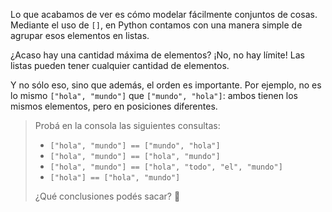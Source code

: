 Lo que acabamos de ver es cómo modelar fácilmente conjuntos de cosas. Mediante el uso de `[]`, en Python contamos con una manera simple de agrupar esos elementos en listas.

¿Acaso hay una cantidad máxima de elementos? ¡No, no hay límite! Las listas pueden tener cualquier cantidad de elementos.

Y no sólo eso, sino que además, el orden es importante. Por ejemplo, no es lo mismo `["hola", "mundo"]` que `["mundo", "hola"]`: ambos tienen los mismos elementos, pero en posiciones diferentes.

> Probá en la consola las siguientes consultas:
>
> * `["hola", "mundo"] == ["mundo", "hola"]`
> * `["hola", "mundo"] == ["hola", "mundo"]`
> * `["hola", "mundo"] == ["hola", "todo", "el", "mundo"]`
> * `["hola"] == ["hola", "mundo"]`
>
> ¿Qué conclusiones podés sacar? :thought_balloon:
